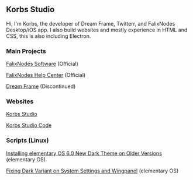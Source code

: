 ## Korbs Studio
Hi, I'm Korbs, the developer of Dream Frame, Twitterr, and FalixNodes Desktop/iOS app. I also build websites and mostly experience in HTML and CSS, this is also including Electron.

### Main Projects
[FalixNodes Software](https://software.falixnodes.net) (Official)

[FalixNodes Help Center](https://help.falixnodes.net) (Official)

[Dream Frame](https://dreamframe.korbsstudio.com) (Discontinued)

### Websites
[Korbs Studio](https://KorbsStudio.com)

[Korbs Studio Code](https://code.korbsstudio.com/)

### Scripts (Linux)
[Installing elementary OS 6.0 New Dark Theme on Older Versions](https://github.com/KorbsStudio/elementary-OS-6.0-Theme-Installer) (elementary OS)

[Fixing Dark Variant on System Settings and Wingpanel](https://github.com/KorbsStudio/elementary-5.1.7-dark-mode-fix) (elementary OS)
